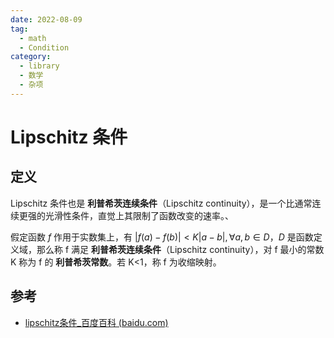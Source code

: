 ```yaml
---
date: 2022-08-09
tag:
  - math
  - Condition
category:
  - library
  - 数学
  - 杂项
---
```



# Lipschitz 条件


## 定义

Lipschitz 条件也是 **利普希茨连续条件**（Lipschitz continuity），是一个比通常连续更强的光滑性条件，直觉上其限制了函数改变的速率。、

假定函数 $f$ 作用于实数集上，有 $|f(a)-f(b)|<K|a-b|, \forall a,b \in D$，$D$ 是函数定义域，那么称 f 满足 **利普希茨连续条件**（Lipschitz continuity），对 f 最小的常数 K 称为 f 的 **利普希茨常数**。若 K<1，称 f 为收缩映射。

## 参考

- [lipschitz条件_百度百科 (baidu.com)](https://baike.baidu.com/item/lipschitz条件/3601603)
